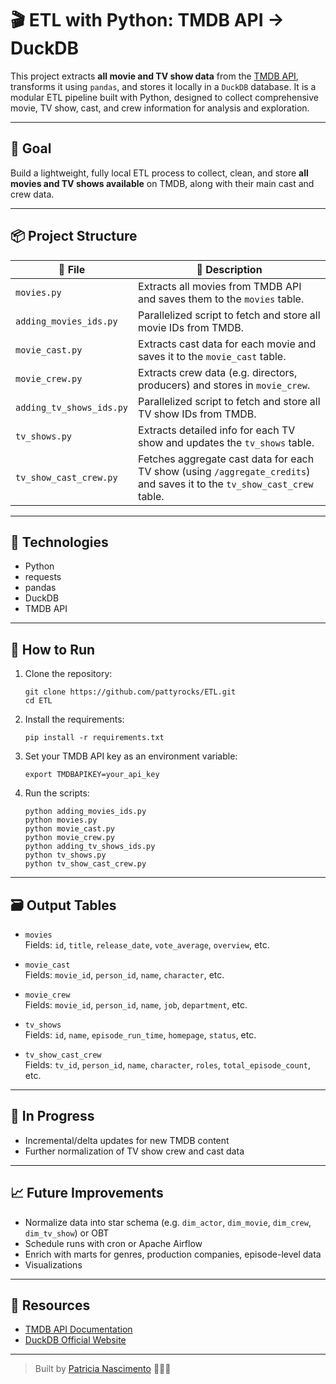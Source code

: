 # 🎬 ETL with Python: TMDB API → DuckDB

This project extracts **all movie and TV show data** from the [TMDB API](https://developer.themoviedb.org/docs), transforms it using `pandas`, and stores it locally in a `DuckDB` database. It is a modular ETL pipeline built with Python, designed to collect comprehensive movie, TV show, cast, and crew information for analysis and exploration.

---

## 🧭 Goal

Build a lightweight, fully local ETL process to collect, clean, and store **all movies and TV shows available** on TMDB, along with their main cast and crew data.

---

## 📦 Project Structure

| 📄 File                        | 📝 Description                                                                 |
|-------------------------------|--------------------------------------------------------------------------------|
| `movies.py`                   | Extracts all movies from TMDB API and saves them to the `movies` table.        |
| `adding_movies_ids.py`         | Parallelized script to fetch and store all movie IDs from TMDB.                |
| `movie_cast.py`               | Extracts cast data for each movie and saves it to the `movie_cast` table.      |
| `movie_crew.py`               | Extracts crew data (e.g. directors, producers) and stores in `movie_crew`.     |
| `adding_tv_shows_ids.py`      | Parallelized script to fetch and store all TV show IDs from TMDB.              |
| `tv_shows.py`                 | Extracts detailed info for each TV show and updates the `tv_shows` table.      |
| `tv_show_cast_crew.py`        | Fetches aggregate cast data for each TV show (using `/aggregate_credits`) and saves it to the `tv_show_cast_crew` table. |

---

## 🧰 Technologies

- Python
- requests
- pandas
- DuckDB
- TMDB API

---

## 🔧 How to Run

1. Clone the repository:
   ```
   git clone https://github.com/pattyrocks/ETL.git
   cd ETL
   ```

2. Install the requirements:
   ```
   pip install -r requirements.txt
   ```

3. Set your TMDB API key as an environment variable:
   ```
   export TMDBAPIKEY=your_api_key
   ```

4. Run the scripts:
   ```
   python adding_movies_ids.py
   python movies.py
   python movie_cast.py
   python movie_crew.py
   python adding_tv_shows_ids.py
   python tv_shows.py
   python tv_show_cast_crew.py
   ```

---

## 🗃️ Output Tables

- `movies`  
  Fields: `id`, `title`, `release_date`, `vote_average`, `overview`, etc.

- `movie_cast`  
  Fields: `movie_id`, `person_id`, `name`, `character`, etc.

- `movie_crew`  
  Fields: `movie_id`, `person_id`, `name`, `job`, `department`, etc.

- `tv_shows`  
  Fields: `id`, `name`, `episode_run_time`, `homepage`, `status`, etc.

- `tv_show_cast_crew`  
  Fields: `tv_id`, `person_id`, `name`, `character`, `roles`, `total_episode_count`, etc.

---

## 🧪 In Progress

- Incremental/delta updates for new TMDB content
- Further normalization of TV show crew and cast data

---

## 📈 Future Improvements

- Normalize data into star schema (e.g. `dim_actor`, `dim_movie`, `dim_crew`, `dim_tv_show`) or OBT
- Schedule runs with cron or Apache Airflow
- Enrich with marts for genres, production companies, episode-level data
- Visualizations

---

## 📎 Resources

- [TMDB API Documentation](https://developer.themoviedb.org/docs)
- [DuckDB Official Website](https://duckdb.org/)

---

> Built by [Patricia Nascimento](https://www.linkedin.com/in/patricians) 👩🏻‍💻
